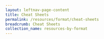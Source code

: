 ```yaml
---
layout: leftnav-page-content
title: Cheat Sheets
permalink: /resources/format/cheat-sheets
breadcrumb: Cheat Sheets
collection_name: resources-by-format
---
```

